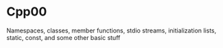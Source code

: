 # Cpp00
Namespaces, classes, member functions, stdio streams, initialization lists, static, const, and some other basic stuff
